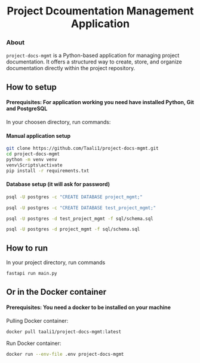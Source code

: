 # <center> Project Dcoumentation Management Application </center>

### About
`project-docs-mgmt` is a Python-based application for managing project documentation. It offers a structured way to create, store, and organize documentation directly within the project repository.


## How to setup
#### Prerequisites: For application working you need have installed Python, Git and PostgreSQL

In your choosen directory, run commands:

#### Manual application setup
```bash
git clone https://github.com/Taali1/project-docs-mgmt.git
cd project-docs-mgmt
python -m venv venv
venv\Scripts\activate
pip install -r requirements.txt
```

#### Database setup (it will ask for password)
```bash
psql -U postgres -c "CREATE DATABASE project_mgmt;"
```
```bash
psql -U postgres -c "CREATE DATABASE test_project_mgmt;"
```
```bash
psql -U postgres -d test_project_mgmt -f sql/schema.sql
```
```bash
psql -U postgres -d project_mgmt -f sql/schema.sql
```


## How to run
In your project directory, run commands
```bash
fastapi run main.py
```

## Or in the Docker container
#### Prerequisites: You need a docker to be installed on your machine
Pulling Docker container:
```bash
docker pull taali1/project-docs-mgmt:latest
```
Run Docker container:
```bash
docker run --env-file .env project-docs-mgmt
```
